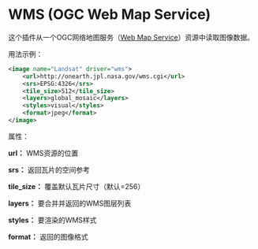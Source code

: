# WMS (OGC Web Map Service)
这个插件从一个OGC网络地图服务（[Web Map Service](https://en.wikipedia.org/wiki/Web_Map_Service)）资源中读取图像数据。

用法示例：
```XML
<image name="Landsat" driver="wms">
    <url>http://onearth.jpl.nasa.gov/wms.cgi</url>
    <srs>EPSG:4326</srs>
    <tile_size>512</tile_size>
    <layers>global_mosaic</layers>
    <styles>visual</styles>
    <format>jpeg</format>
</image>
```
属性：

**url：** WMS资源的位置

**srs：** 返回瓦片的空间参考

**tile_size：** 覆盖默认瓦片尺寸（默认=256）

**layers：** 要合并并返回的WMS图层列表

**styles：** 要渲染的WMS样式

**format：** 返回的图像格式
